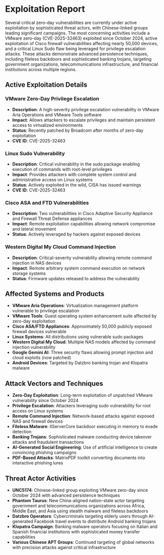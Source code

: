 # Exploitation Report

Several critical zero-day vulnerabilities are currently under active exploitation by sophisticated threat actors, with Chinese-linked groups leading significant campaigns. The most concerning activities include a VMware zero-day (CVE-2025-32463) exploited since October 2024, active exploitation of Cisco firewall vulnerabilities affecting nearly 50,000 devices, and a critical Linux Sudo flaw being leveraged for privilege escalation attacks. These attacks demonstrate advanced persistence techniques, including fileless backdoors and sophisticated banking trojans, targeting government organizations, telecommunications infrastructure, and financial institutions across multiple regions.

## Active Exploitation Details

### VMware Zero-Day Privilege Escalation
- **Description**: A high-severity privilege escalation vulnerability in VMware Aria Operations and VMware Tools software
- **Impact**: Allows attackers to escalate privileges and maintain persistent access to virtualized environments
- **Status**: Recently patched by Broadcom after months of zero-day exploitation
- **CVE ID**: CVE-2025-32463

### Linux Sudo Vulnerability
- **Description**: Critical vulnerability in the sudo package enabling execution of commands with root-level privileges
- **Impact**: Provides attackers with complete system control and administrative access on Linux systems
- **Status**: Actively exploited in the wild, CISA has issued warnings
- **CVE ID**: CVE-2025-32463

### Cisco ASA and FTD Vulnerabilities
- **Description**: Two vulnerabilities in Cisco Adaptive Security Appliance and Firewall Threat Defense appliances
- **Impact**: Remote exploitation capabilities allowing network compromise and lateral movement
- **Status**: Actively leveraged by hackers against exposed devices

### Western Digital My Cloud Command Injection
- **Description**: Critical-severity vulnerability allowing remote command injection in NAS devices
- **Impact**: Remote arbitrary system command execution on network storage systems
- **Status**: Firmware updates released to address the vulnerability

## Affected Systems and Products

- **VMware Aria Operations**: Virtualization management platform vulnerable to privilege escalation
- **VMware Tools**: Guest operating system enhancement suite affected by zero-day exploitation
- **Cisco ASA/FTD Appliances**: Approximately 50,000 publicly exposed firewall devices vulnerable
- **Linux Systems**: All distributions using vulnerable sudo packages
- **Western Digital My Cloud**: Multiple NAS models affected by command injection vulnerability
- **Google Gemini AI**: Three security flaws allowing prompt injection and cloud exploits (now patched)
- **Android Devices**: Targeted by Datzbro banking trojan and Klopatra malware

## Attack Vectors and Techniques

- **Zero-Day Exploitation**: Long-term exploitation of unpatched VMware vulnerability since October 2024
- **Privilege Escalation**: Attackers leveraging sudo vulnerability for root access on Linux systems
- **Remote Command Injection**: Network-based attacks against exposed NAS and firewall devices
- **Fileless Malware**: IIServerCore backdoor executing in memory to evade detection
- **Banking Trojans**: Sophisticated malware conducting device takeover attacks and fraudulent transactions
- **AI-Generated Social Engineering**: Use of artificial intelligence to create convincing phishing campaigns
- **PDF-Based Attacks**: MatrixPDF toolkit converting documents into interactive phishing lures

## Threat Actor Activities

- **UNC5174**: Chinese-linked group exploiting VMware zero-day since October 2024 with advanced persistence techniques
- **Phantom Taurus**: New China-aligned nation-state actor targeting government and telecommunications organizations across Africa, Middle East, and Asia using stealth malware and fileless backdoors
- **Datzbro Operators**: Cybercriminals targeting elderly users through AI-generated Facebook travel events to distribute Android banking trojans
- **Klopatra Campaign**: Banking malware operators focusing on Italian and Spanish financial institutions with sophisticated money transfer capabilities
- **Various Chinese APT Groups**: Continued targeting of global networks with precision attacks against critical infrastructure